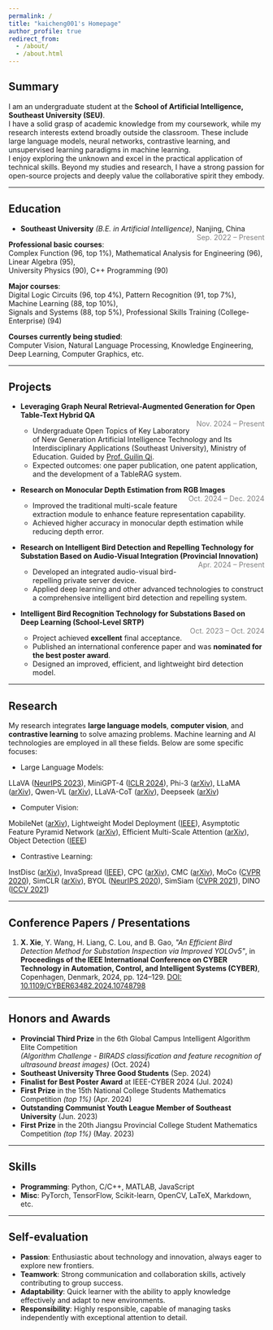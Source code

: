 ```yaml
---
permalink: /
title: "kaicheng001's Homepage"
author_profile: true
redirect_from: 
  - /about/
  - /about.html
---
```


## Summary
I am an undergraduate student at the **School of Artificial Intelligence, Southeast University (SEU)**.  
I have a solid grasp of academic knowledge from my coursework, while my research interests extend broadly outside the classroom. These include large language models, neural networks, contrastive learning, and unsupervised learning paradigms in machine learning.  
I enjoy exploring the unknown and excel in the practical application of technical skills. Beyond my studies and research, I have a strong passion for open-source projects and deeply value the collaborative spirit they embody.

---

## Education

- **Southeast University** *(B.E. in Artificial Intelligence)*, Nanjing, China  
<span style="float: right; color: gray;">Sep. 2022 – Present</span>

**Professional basic courses**:  
Complex Function (96, top 1%), Mathematical Analysis for Engineering (96), Linear Algebra (95),  
University Physics (90), C++ Programming (90)  

**Major courses**:  
Digital Logic Circuits (96, top 4%), Pattern Recognition (91, top 7%), Machine Learning (88, top 10%),  
Signals and Systems (88, top 5%), Professional Skills Training (College-Enterprise) (94)  

**Courses currently being studied**:  
Computer Vision, Natural Language Processing, Knowledge Engineering,  
Deep Learning, Computer Graphics, etc.



---

## Projects

- **Leveraging Graph Neural Retrieval-Augmented Generation for Open Table-Text Hybrid QA**  
  <span style="float: right; color: gray;">Nov. 2024 – Present</span>  
  - Undergraduate Open Topics of Key Laboratory of New Generation Artificial Intelligence Technology and Its Interdisciplinary Applications (Southeast University), Ministry of Education. Guided by [Prof. Guilin Qi](https://cs.seu.edu.cn/gqi/main.htm).  
  - Expected outcomes: one paper publication, one patent application, and the development of a TableRAG system.

- **Research on Monocular Depth Estimation from RGB Images**  
  <span style="float: right; color: gray;">Oct. 2024 – Dec. 2024</span>  
  - Improved the traditional multi-scale feature extraction module to enhance feature representation capability.  
  - Achieved higher accuracy in monocular depth estimation while reducing depth error.

- **Research on Intelligent Bird Detection and Repelling Technology for Substation Based on Audio-Visual Integration (Provincial Innovation)**  
  <span style="float: right; color: gray;">Apr. 2024 – Present</span>  
  - Developed an integrated audio-visual bird-repelling private server device.  
  - Applied deep learning and other advanced technologies to construct a comprehensive intelligent bird detection and repelling system.

- **Intelligent Bird Recognition Technology for Substations Based on Deep Learning (School-Level SRTP)**  
  <span style="float: right; color: gray;">Oct. 2023 – Oct. 2024</span>  
  - Project achieved **excellent** final acceptance.  
  - Published an international conference paper and was **nominated for the best poster award**.  
  - Designed an improved, efficient, and lightweight bird detection model.



---

## Research
My research integrates **large language models**, **computer vision**, and **contrastive learning** to solve amazing problems. Machine learning and AI technologies are employed in all these fields. Below are some specific focuses:  

- Large Language Models:

LLaVA ([NeurIPS 2023](https://proceedings.neurips.cc/paper_files/paper/2023/file/6dcf277ea32ce3288914faf369fe6de0-Paper-Conference.pdf)), MiniGPT-4 ([ICLR 2024](https://openreview.net/forum?id=1tZbq88f27)), Phi-3 ([arXiv](https://arxiv.org/abs/2306.11644)), LLaMA ([arXiv](https://arxiv.org/abs/2302.13971)), Qwen-VL ([arXiv](https://arxiv.org/abs/2308.12966)), LLaVA-CoT ([arXiv](https://arxiv.org/abs/2411.10440)), Deepseek ([arXiv](https://arxiv.org/abs/2401.02954))  

- Computer Vision:

MobileNet ([arXiv](https://arxiv.org/abs/1704.04861)), Lightweight Model Deployment ([IEEE](https://ieeexplore.ieee.org/document/10748798)), Asymptotic Feature Pyramid Network ([arXiv](https://arxiv.org/abs/2306.15988)), Efficient Multi-Scale Attention ([arXiv](https://arxiv.org/abs/2305.13563)), Object Detection ([IEEE](https://ieeexplore.ieee.org/document/10748798))  

- Contrastive Learning:

InstDisc ([arXiv](https://arxiv.org/abs/1805.01978)), InvaSpread ([IEEE](https://ieeexplore.ieee.org/document/8953747)), CPC ([arXiv](https://arxiv.org/abs/1807.03748)), CMC ([arXiv](https://arxiv.org/abs/1906.05849)), MoCo ([CVPR 2020](https://openaccess.thecvf.com/content_CVPR_2020/html/He_Momentum_Contrast_for_Unsupervised_Visual_Representation_Learning_CVPR_2020_paper.html)), SimCLR ([arXiv](https://arxiv.org/abs/2002.05709)), BYOL ([NeurIPS 2020](https://papers.nips.cc/paper/2020/file/f3ada80d5c4ee70142b17b8192b2958e-Paper.pdf)), SimSiam ([CVPR 2021](https://openaccess.thecvf.com/content/CVPR2021/papers/Chen_Exploring_Simple_Siamese_Representation_Learning_CVPR_2021_paper.pdf)), DINO ([ICCV 2021](https://openaccess.thecvf.com/content/ICCV2021/papers/Caron_Emerging_Properties_in_Self-Supervised_Vision_Transformers_ICCV_2021_paper.pdf))  

---


## Conference Papers / Presentations

1. **X. Xie**, Y. Wang, H. Liang, C. Lou, and B. Gao, *"An Efficient Bird Detection Method for Substation Inspection via Improved YOLOv5"*, in **Proceedings of the IEEE International Conference on CYBER Technology in Automation, Control, and Intelligent Systems (CYBER)**, Copenhagen, Denmark, 2024, pp. 124–129. [DOI: 10.1109/CYBER63482.2024.10748798](https://doi.org/10.1109/CYBER63482.2024.10748798)




---

## Honors and Awards

- **Provincial Third Prize** in the 6th Global Campus Intelligent Algorithm Elite Competition  
  *(Algorithm Challenge - BIRADS classification and feature recognition of ultrasound breast images)* (Oct. 2024)  
- **Southeast University Three Good Students** (Sep. 2024)  
- **Finalist for Best Poster Award** at IEEE-CYBER 2024 (Jul. 2024)  
- **First Prize** in the 15th National College Students Mathematics Competition *(top 1%)* (Apr. 2024)  
- **Outstanding Communist Youth League Member of Southeast University** (Jun. 2023)  
- **First Prize** in the 20th Jiangsu Provincial College Student Mathematics Competition *(top 1%)* (May. 2023)  

---

## Skills

- **Programming**: Python, C/C++, MATLAB, JavaScript  
- **Misc**: PyTorch, TensorFlow, Scikit-learn, OpenCV, LaTeX, Markdown, etc.

---

## Self-evaluation

- **Passion**: Enthusiastic about technology and innovation, always eager to explore new frontiers.  
- **Teamwork**: Strong communication and collaboration skills, actively contributing to group success.  
- **Adaptability**: Quick learner with the ability to apply knowledge effectively and adapt to new environments.  
- **Responsibility**: Highly responsible, capable of managing tasks independently with exceptional attention to detail.
